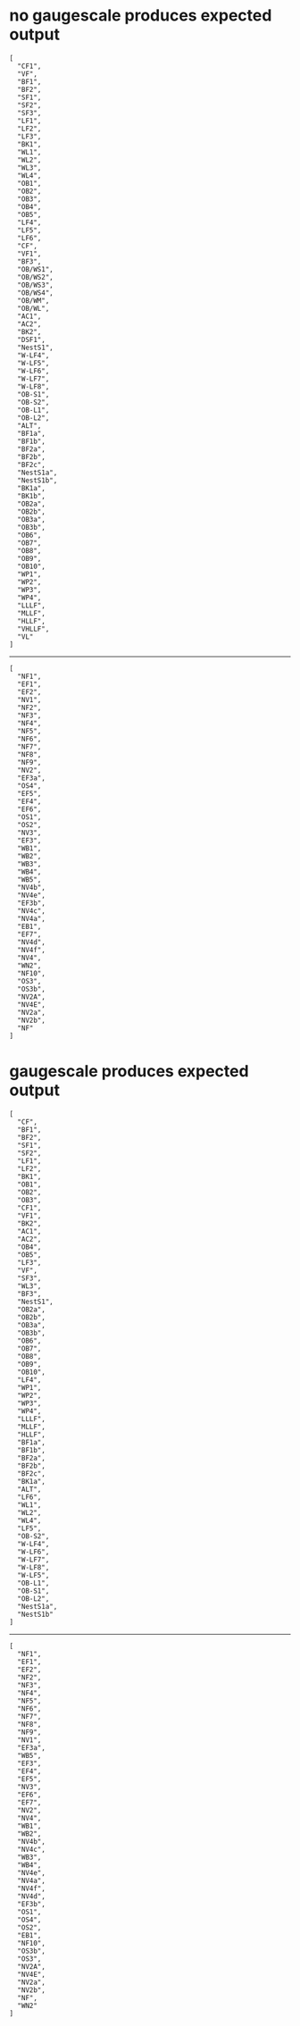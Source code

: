 # no gaugescale produces expected output

    [
      "CF1",
      "VF",
      "BF1",
      "BF2",
      "SF1",
      "SF2",
      "SF3",
      "LF1",
      "LF2",
      "LF3",
      "BK1",
      "WL1",
      "WL2",
      "WL3",
      "WL4",
      "OB1",
      "OB2",
      "OB3",
      "OB4",
      "OB5",
      "LF4",
      "LF5",
      "LF6",
      "CF",
      "VF1",
      "BF3",
      "OB/WS1",
      "OB/WS2",
      "OB/WS3",
      "OB/WS4",
      "OB/WM",
      "OB/WL",
      "AC1",
      "AC2",
      "BK2",
      "DSF1",
      "NestS1",
      "W-LF4",
      "W-LF5",
      "W-LF6",
      "W-LF7",
      "W-LF8",
      "OB-S1",
      "OB-S2",
      "OB-L1",
      "OB-L2",
      "ALT",
      "BF1a",
      "BF1b",
      "BF2a",
      "BF2b",
      "BF2c",
      "NestS1a",
      "NestS1b",
      "BK1a",
      "BK1b",
      "OB2a",
      "OB2b",
      "OB3a",
      "OB3b",
      "OB6",
      "OB7",
      "OB8",
      "OB9",
      "OB10",
      "WP1",
      "WP2",
      "WP3",
      "WP4",
      "LLLF",
      "MLLF",
      "HLLF",
      "VHLLF",
      "VL"
    ]

---

    [
      "NF1",
      "EF1",
      "EF2",
      "NV1",
      "NF2",
      "NF3",
      "NF4",
      "NF5",
      "NF6",
      "NF7",
      "NF8",
      "NF9",
      "NV2",
      "EF3a",
      "OS4",
      "EF5",
      "EF4",
      "EF6",
      "OS1",
      "OS2",
      "NV3",
      "EF3",
      "WB1",
      "WB2",
      "WB3",
      "WB4",
      "WB5",
      "NV4b",
      "NV4e",
      "EF3b",
      "NV4c",
      "NV4a",
      "EB1",
      "EF7",
      "NV4d",
      "NV4f",
      "NV4",
      "WN2",
      "NF10",
      "OS3",
      "OS3b",
      "NV2A",
      "NV4E",
      "NV2a",
      "NV2b",
      "NF"
    ]

# gaugescale produces expected output

    [
      "CF",
      "BF1",
      "BF2",
      "SF1",
      "SF2",
      "LF1",
      "LF2",
      "BK1",
      "OB1",
      "OB2",
      "OB3",
      "CF1",
      "VF1",
      "BK2",
      "AC1",
      "AC2",
      "OB4",
      "OB5",
      "LF3",
      "VF",
      "SF3",
      "WL3",
      "BF3",
      "NestS1",
      "OB2a",
      "OB2b",
      "OB3a",
      "OB3b",
      "OB6",
      "OB7",
      "OB8",
      "OB9",
      "OB10",
      "LF4",
      "WP1",
      "WP2",
      "WP3",
      "WP4",
      "LLLF",
      "MLLF",
      "HLLF",
      "BF1a",
      "BF1b",
      "BF2a",
      "BF2b",
      "BF2c",
      "BK1a",
      "ALT",
      "LF6",
      "WL1",
      "WL2",
      "WL4",
      "LF5",
      "OB-S2",
      "W-LF4",
      "W-LF6",
      "W-LF7",
      "W-LF8",
      "W-LF5",
      "OB-L1",
      "OB-S1",
      "OB-L2",
      "NestS1a",
      "NestS1b"
    ]

---

    [
      "NF1",
      "EF1",
      "EF2",
      "NF2",
      "NF3",
      "NF4",
      "NF5",
      "NF6",
      "NF7",
      "NF8",
      "NF9",
      "NV1",
      "EF3a",
      "WB5",
      "EF3",
      "EF4",
      "EF5",
      "NV3",
      "EF6",
      "EF7",
      "NV2",
      "NV4",
      "WB1",
      "WB2",
      "NV4b",
      "NV4c",
      "WB3",
      "WB4",
      "NV4e",
      "NV4a",
      "NV4f",
      "NV4d",
      "EF3b",
      "OS1",
      "OS4",
      "OS2",
      "EB1",
      "NF10",
      "OS3b",
      "OS3",
      "NV2A",
      "NV4E",
      "NV2a",
      "NV2b",
      "NF",
      "WN2"
    ]

